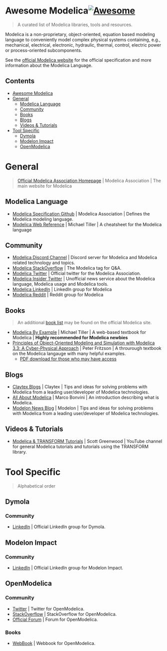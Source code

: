 # Awesome Modelica[![Awesome](https://awesome.re/badge.svg)](https://awesome.re)
> A curated list of Modelica libraries, tools and resources.

Modelica is a non-proprietary, object-oriented, equation based modeling language to conveniently model complex physical systems containing, e.g., mechanical, electrical, electronic, hydraulic, thermal, control, electric power or process-oriented subcomponents.

See the [official Modelica website](https://www.modelica.org/) for the official specification and more information about the Modelica Language.

## Contents
- [Awesome Modelica](#awesome-modelica)
- [General](#general)
  - [Modelica Language](#community)
  - [Community](#community)
  - [Books](#books)
  - [Blogs](#blogs)
  - [Videos & Tutorials](#videos-&-tutorials)
- [Tool Specific](#tool-specific)
  - [Dymola](#dymola)
  - [Modelon Impact](#modelon-impact)
  - [OpenModelica](#openmodelica)

# General
> [Official Modelica Association Homepage](https://www.modelica.org/) | Modelica Association | The main website for Modelica

## Modelica Language
- [Modelica Specification Github](https://github.com/modelica/ModelicaSpecification) | Modelica Association | Defines the Modelica modeling language.
- [Modelica Web Reference](https://webref.modelica.university/) | Michael Tiller | A cheatsheet for the Modelica language

## Community
- [Modelica Discord Channel](https://discord.com/invite/bp2yeYU) | Discord server for Modelica and Modelica related technology and topics.
- [Modelica StackOverflow](https://stackoverflow.com/questions/tagged/modelica) | The Modelica tag for Q&A.
- [Modelica Twitter](https://twitter.com/modelica) | Official twitter for the Modelica Association.
- [Modelica Insider Twitter](https://twitter.com/modelicainsider) | Unofficial news service about the Modelica language, Modelica usage and Modelica tools.
- [Modelica LinkedIn](https://www.linkedin.com/groups/806917/) | LinkedIn group for Modelica
- [Modelica Reddit](https://www.reddit.com/r/Modelica/) | Reddit group for Modelica

## Books
> An additional [book list](https://modelica.org/publications) may be found on the official Modelica site.
- [Modelica By Example](https://mbe.modelica.university/) | Michael Tiller | A web-based textbook for Modelica | **Highly recommended for Modelica newbies**
- [Principles of Object-Oriented Modeling and Simulation with Modelica 3.3: A Cyber-Physical Approach](https://www.amazon.com/Principles-Object-Oriented-Modeling-Simulation-Modelica/dp/111885912X) | Peter Fritzson | A throurough textbook on the Modelica langauge with many helpful examples.
    - [PDF download for those who may have access](https://doi.org/10.1002/9781118989166)

## Blogs
- [Claytex Blogs](https://www.claytex.com/blog/) | Claytex | Tips and ideas for solving problems with Modelica from a leading user/developer of Modelica technologies.
- [All About Modelica](https://marcobonvini.com/modelica/2020/06/29/all-about-modelica.html) | Marco Bonvini | An introduction describing what is Modelica.
- [Modelon News Blog](https://www.modelon.com/news-blog) | Modelon | Tips and ideas for solving problems with Modelica from a leading user/developer of Modelica technologies.

## Videos & Tutorials
- [Modelica & TRANSFORM Tutorials](https://www.youtube.com/channel/UCL8MRWi3q0Ivo2KVMLq1O8A) | Scott Greenwood | YouTube channel for general Modelica tutorials and tutorials using the TRANSFORM library.

# Tool Specific
> Alphabetical order

## Dymola
### Community
- [LinkedIn](https://www.linkedin.com/groups/4400628/) | Official LinkedIn group for Dymola.

## Modelon Impact
### Community
- [LinkedIn](https://www.linkedin.com/groups/12431484/) | Official LinkedIn group for Modelon Impact.

## OpenModelica
### Community
- [Twitter](https://twitter.com/openmodelica) | Twitter for OpenModelica.
- [StackOverflow](https://stackoverflow.com/questions/tagged/openmodelica) | StackOverflow for OpenModelica.
- [Official Forum](https://www.openmodelica.org/forum) | Forum for OpenModelica.

### Books
- [WebBook](http://omwebbook.openmodelica.org/) | Webbook for OpenModelica.






